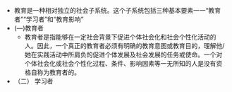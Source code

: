 - 教育是一种相对独立的社会子系统。这个子系统包括三种基本要素一一“教育者”“学习者”和“教育影响”
- (―)教育者
	- 教育者是指能够在一定社会背景下促进个体社会化和社会个性化活动的人。因此，一个真正的教育者必须有明确的教育意图或教育目的，理解他/她在实践活动中所肩负的促进个体发展及社会发展的任务或使命。一个对个体社会化或社会个性化过程、条件、影响因素等一无所知的人是没有资格自称为教育者的。
- （二） 学习者